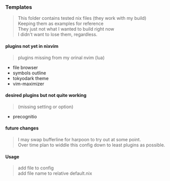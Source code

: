### Templates

> This folder contains tested nix files (they work with my build)  
> Keeping them as examples for reference  
> They just not what  I wanted to build right now  
> I didn't want to lose them, regardless.  

#### plugins not yet in nixvim
> plugins missing from my orinal nvim (lua)  
* file browser
* symbols outline
* tokyodark theme
* vim-maximizer

#### desired plugins but not quite working
> (missing setting or option)  
* precognitio

#### future changes
> I may swap bufferline for harpoon to try out at some point.  
> Over time plan to widdle this config down to least plugins as possible.  

#### Usage
> add file to config  
> add file name to relative default.nix  
